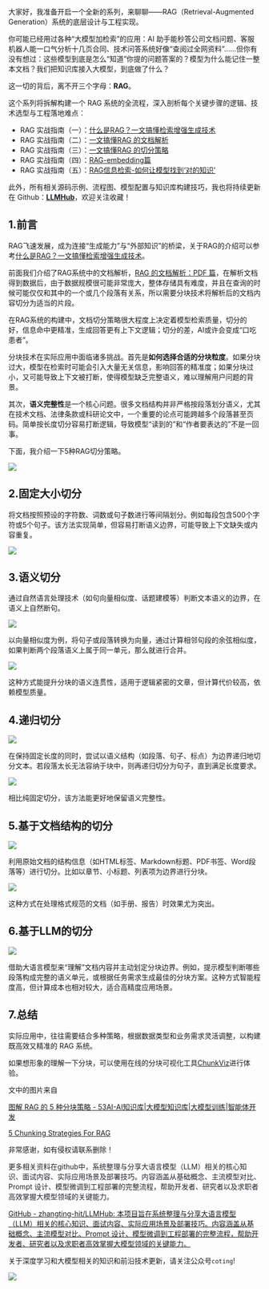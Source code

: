 大家好，我准备开启一个全新的系列，来聊聊——RAG（Retrieval-Augmented Generation）系统的底层设计与工程实现。

<font style="color:rgb(25, 27, 31);">你可能已经用过各种“大模型加检索”的应用：AI 助手能秒答公司文档问题、客服机器人能一口气分析十几页合同、技术问答系统好像“查阅过全网资料”……但你有没有想过：这些模型到底是怎么“知道”你提的问题答案的？模型为什么能记住一整本文档？我们把知识库接入大模型，到底做了什么？</font>

<font style="color:rgb(25, 27, 31);">这一切的背后，离不开三个字母：</font>**RAG**<font style="color:rgb(25, 27, 31);">。</font>

<font style="color:rgb(25, 27, 31);">这个系列将拆解构建一个 RAG 系统的全流程，深入剖析每个关键步骤的逻辑、技术选型与工程落地难点：</font>

+ <font style="color:rgb(25, 27, 31);">RAG 实战指南（一）：</font>[什么是RAG？一文搞懂检索增强生成技术](https://zhuanlan.zhihu.com/p/1912270367357122436)
+ <font style="color:rgb(25, 27, 31);">RAG 实战指南（二）：</font>[一文搞懂RAG 的文档解析](https://zhuanlan.zhihu.com/p/1912549174966194672)
+ <font style="color:rgb(25, 27, 31);">RAG 实战指南（三）：</font>[一文搞懂RAG 的切分策略](https://zhuanlan.zhihu.com/p/1912878600853623201)
+ <font style="color:rgb(25, 27, 31);">RAG 实战指南（四）：</font>[RAG-embedding篇](https://zhuanlan.zhihu.com/p/1912910452339484544)
+ <font style="color:rgb(25, 27, 31);">RAG 实战指南（五）：</font>[RAG信息检索-如何让模型找到‘对的知识’](https://zhuanlan.zhihu.com/p/1912920089109430794)

<font style="color:rgb(25, 27, 31);">此外，所有相关源码示例、流程图、模型配置与知识库构建技巧，我也将持续更新在 Github：</font>[**<font style="color:rgb(25, 27, 31);">LLMHub</font>**](https://github.com/zhangting-hit/LLMHub)<font style="color:rgb(25, 27, 31);">，欢迎关注收藏！</font>

## <font style="color:rgb(25, 27, 31);">1.前言</font>
RAG飞速发展，成为连接“生成能力”与“外部知识”的桥梁，关于RAG的介绍可以参考[什么是RAG？一文搞懂检索增强生成技术](https://zhuanlan.zhihu.com/p/1912270367357122436)。

前面我们介绍了RAG系统中的文档解析，[RAG 的文档解析：PDF 篇](https://zhuanlan.zhihu.com/p/1912549174966194672)，在解析文档得到数据后，由于数据规模很可能非常庞大，整体存储具有难度，并且在查询的时候可能仅仅和其中的一个或几个段落有关系，所以需要分块技术将解析后的文档内容切分为适当的片段。

在RAG系统的构建中，文档切分策略很大程度上决定着模型检索质量，切分的好，信息命中更精准，生成回答更有上下文逻辑；切分的差，AI或许会变成“口吃患者”。

分块技术在实际应用中面临诸多挑战。首先是**如何选择合适的分块粒度**。如果分块过大，模型在检索时可能会引入大量无关信息，影响回答的精准度；如果分块过小，又可能导致上下文被打断，使得模型缺乏完整语义，难以理解用户问题的背景。

其次，**语义完整性**是一个核心问题。很多文档结构并非严格按段落划分语义，尤其在技术文档、法律条款或科研论文中，一个重要的论点可能跨越多个段落甚至页码。简单按长度切分容易打断逻辑，导致模型“读到的”和“作者要表达的”不是一回事。

下面，我介绍一下5种RAG切分策略。

![](https://cdn.nlark.com/yuque/0/2025/gif/28454971/1748843318161-ca765bee-a164-4e18-b173-734d30a241c9.gif)

## 2.固定大小切分
 将文档按照预设的字符数、词数或句子数进行等间隔划分。例如每段包含500个字符或5个句子。该方法实现简单，但容易打断语义边界，可能导致上下文缺失或内容重复。  

![](https://cdn.nlark.com/yuque/0/2025/png/28454971/1748844065422-74be7984-5e7a-4924-abe5-b68e3071f0c3.png)

## 3.语义切分
 通过自然语言处理技术（如句向量相似度、话题建模等）判断文本语义的边界，在语义上自然断句。

![](https://cdn.nlark.com/yuque/0/2025/gif/28454971/1748844093540-d11377cd-f759-4b59-8bbc-7c295400b48a.gif)

以向量相似度为例，将句子或段落转换为向量，通过计算相邻句段的余弦相似度，如果判断两个段落语义上属于同一单元，那么就进行合并。  

![](https://cdn.nlark.com/yuque/0/2025/png/28454971/1748844114766-be34cf6e-3d12-4260-b50e-0aea676f6461.png)

这种方式能提升分块的语义连贯性，适用于逻辑紧密的文章，但计算代价较高，依赖模型质量。  

## 4.递归切分
![](https://cdn.nlark.com/yuque/0/2025/gif/28454971/1748844131608-4939be78-8a95-4953-afb7-8e38b6d784ac.gif)

在保持固定长度的同时，尝试以语义结构（如段落、句子、标点）为边界递归地切分文本。若段落太长无法容纳于块中，则再递归切分为句子，直到满足长度要求。

![](https://cdn.nlark.com/yuque/0/2025/png/28454971/1748844161027-9ede529c-f917-4c38-b239-3a09a99aa352.png)

相比纯固定切分，该方法能更好地保留语义完整性。  

## 5.基于文档结构的切分
![](https://cdn.nlark.com/yuque/0/2025/gif/28454971/1748844169909-d4a92783-5303-4891-b8c2-a21bd48d88f9.gif)

利用原始文档的结构信息（如HTML标签、Markdown标题、PDF书签、Word段落等）进行切分。比如以章节、小标题、列表项为边界进行分块。

![](https://cdn.nlark.com/yuque/0/2025/png/28454971/1748844187819-30c45585-7206-49fc-be0d-0495e989801d.png)

这种方式在处理格式规范的文档（如手册、报告）时效果尤为突出。  

## 6.基于LLM的切分
![](https://cdn.nlark.com/yuque/0/2025/gif/28454971/1748844197347-6531fcb9-c4df-4287-9dfe-988a008a51ae.gif)

 借助大语言模型来“理解”文档内容并主动划定分块边界。例如，提示模型判断哪些段落构成完整的语义单元，或根据任务需求生成最佳的分块方案。这种方式智能程度高，但计算成本也相对较大，适合高精度应用场景。 

## 7.总结
 实际应用中，往往需要结合多种策略，根据数据类型和业务需求灵活调整，以构建既高效又精准的 RAG 系统。  



如果想形象的理解一下分块，可以使用在线的分块可视化工具[ChunkViz](https://chunkviz.up.railway.app/)进行体验。



文中的图片来自

[图解 RAG 的 5 种分块策略 - 53AI-AI知识库|大模型知识库|大模型训练|智能体开发](https://www.53ai.com/news/RAG/2025060181652.html)

[5 Chunking Strategies For RAG](https://blog.dailydoseofds.com/p/5-chunking-strategies-for-rag-f8b)

非常感谢，如有侵权请联系删除！



<font style="color:rgb(31, 35, 40);">更多相关资料在github中，系统整理与分享大语言模型（LLM）相关的核心知识、面试内容、实际应用场景及部署技巧。内容涵盖从基础概念、主流模型对比、Prompt 设计、模型微调到工程部署的完整流程，帮助开发者、研究者以及求职者高效掌握大模型领域的关键能力。</font>

[GitHub - zhangting-hit/LLMHub: 本项目旨在系统整理与分享大语言模型（LLM）相关的核心知识、面试内容、实际应用场景及部署技巧。内容涵盖从基础概念、主流模型对比、Prompt 设计、模型微调到工程部署的完整流程，帮助开发者、研究者以及求职者高效掌握大模型领域的关键能力。](https://github.com/zhangting-hit/LLMHub)

关于深度学习和大模型相关的知识和前沿技术更新，请关注公众号`coting`!



![](https://cdn.nlark.com/yuque/0/2025/png/28454971/1748767076204-d38eec84-a324-42d8-acae-82a478282154.png)

